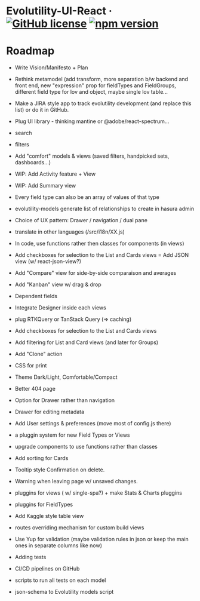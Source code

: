 # Evolutility-UI-React &middot; [![GitHub license](https://img.shields.io/github/license/evoluteur/evolutility-ui-react)](https://github.com/evoluteur/evolutility-ui-react/blob/master/LICENSE) [![npm version](https://img.shields.io/npm/v/evolutility-ui-react)](https://www.npmjs.com/package/evolutility-ui-react)

# Roadmap

- Write Vision/Manifesto + Plan

- Rethink metamodel (add transform, more separation b/w backend and front end, new "expression" prop for fieldTypes and FieldGroups, different field type for lov and object, maybe single lov table...

- Make a JIRA style app to track evolutility development (and replace this list) or do it in GitHub.

- Plug UI library - thinking mantine or @adobe/react-spectrum...
- search
- filters
- Add "comfort" models & views (saved filters, handpicked sets, dashboards...)
- WIP: Add Activity feature + View
- WIP: Add Summary view
- Every field type can also be an array of values of that type
- evolutility-models generate list of relationships to create in hasura admin
- Choice of UX pattern: Drawer / navigation / dual pane
- translate in other languages (/src/i18n/XX.js)
- In code, use functions rather then classes for components (in views)
- Add checkboxes for selection to the List and Cards views
= Add JSON view (w/ react-json-view?)
- Add "Compare" view for side-by-side comparaison and averages
- Add "Kanban" view w/ drag & drop
- Dependent fields
- Integrate Designer inside each views
- plug RTKQuery or TanStack Query (=> caching)
- Add checkboxes for selection to the List and Cards views
- Add filtering for List and Card views (and later for Groups)
- Add "Clone" action
- CSS for print
- Theme Dark/Light, Comfortable/Compact
- Better 404 page
- Option for Drawer rather than navigation
- Drawer for editing metadata
- Add User settings & preferences (move most of config.js there)
- a pluggin system for new Field Types or Views
- upgrade components to use functions rather than classes
- Add sorting for Cards
- Tooltip style Confirmation on delete.
- Warning when leaving page w/ unsaved changes.
- pluggins for views ( w/ single-spa?) + make Stats & Charts pluggins
- pluggins for FieldTypes
- Add Kaggle style table view
- routes overriding mechanism for custom build views
- Use Yup for validation (maybe validation rules in json or keep the main ones in separate columns like now)
- Adding tests
- CI/CD pipelines on GitHub
- scripts to run all tests on each model
- json-schema to Evolutility models script